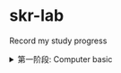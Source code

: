 # skr-lab
Record my study progress
<details>
  <summary>第一阶段: Computer basic</summary>
  
<details>
<summary>1-3 weeks: mystl</summary>

## 1-2 weeks 5.14-5.28
1-2周主要学习了c++，由于我没有c++基础，就从c++ primer看起了，但是由于primer里细碎的知识点过多，所以c++的很多特性还不熟，有以下收获
- 模版和泛型编程初步掌握
- 面向对象编程中类的一些特性：
  - 类的构造、析构函数
  - 类的继承方式的区别，比如private public protected等
  - 深拷贝和浅拷贝的区别
    - 浅拷贝出现在类里没有定义拷贝构造函数的时候：
    1. 类作为函数参数传递时
    2. 类作为函数返回值传递时
    3. 一个新类A被B初始化时，如下代码
      ``` c
      
      class Test
    {
      private:
      int* p;
    public:
      Test(int x)
      {
          this->p=new int(x);
          cout << "create the object" << endl;
      }
      ~Test()
      {
        if (p != NULL)
        {
            delete p;
        }
        cout << "delete the object" << endl;
      }
      int getX() { return *p; }
    };

    int main()
    {
      Test a(10);
      //浅拷贝
      Test b = a;
      return 0;
     }
     
    ```
       浅拷贝只是复制字面值，也就是说，当复制指针的时候，只会复制那个地址，也就是说会有两个指向同一位置的指针，这样就就会造成uaf漏洞
       就比如上面的a和b里的指针值是一样的，最后程序结束将这些释放会double free。
      - 深拷贝
        只要自己定义好拷贝构造函数就可以了，在里面完成分配内存并初始化的操作。
- 写了一部分stl的源码，但是并没有用c++11等的新特性,只写完了hash table
  - github链接:https://github.com/y-f00l/f00l_tiny_stl
  ### some bugs in my syl
  - vector 
  	pop_back后end迭代器会前向移动一个单位，但是这里它并没有检查移动后的end是否超前于begin，这样如果多次对vector pop，那么end就会超出本vector的范围，那么就会发生越界读写。asan编译后抛出 heap overflow的警告

  - list
    是erase的锅，如果在你疯狂对list进行erase，在它为空的时候，里面会有一个head node，由于list是双向循环链表，这时head node就会指向它自己，此刻在进行erase，就会对head node进行析构，然后释放对应内存，但是list里的erase函数会返回一个指向erase的结点的后继结点的迭代器，这样我们会拿到一个指向已释放内存的指针，会造成uaf。asan编译后会抛use after free的警告。
    
    总结一下，这些漏洞的成因是都是bound check的遗漏，看了一下别的师傅找到的发现有迭代器的位置不正确，导致析构出现uaf。

  ### 下一阶段目标
    - 考试周复习(忙完考试周变日更 苟过考试周先
    - 考完试写编译器
</details>

<details>
  <summary>3-8 weeks: my compiler learn</summary>
  
## 3rd week
- 6.1-6.2
  - 听完了cs143的2weeks的课，完成PA2的词法分析(63/63);
- 6.3
  - 开始听parser部分。
## 4-6 week
- 这个月学习了stanford的cs143，
  - 从词法分析到代码生成
  - 了解了自动机理论
  - 学到了一点flex和bison的基本写法
  - 了解了语法分析该怎么写文法
  - 语义分析和代码生成基本是借鉴了高人写的代码，设计的真的很棒
  - 这个月生活中也是一团糟，不过还好，目前心态整理的差不多了。

## 7 week
### 6.29
   - 开始看llvm的tutorial，目前看完了kaledoscope的lexer和parser(有股熟悉的味道)
   - 看了一点垃圾回收的算法，刚看到标记-清除算法，嗅到了ptmalloc的味道
### 6.30
   - 搬宿舍
### 7.1
   - 看房子
   - 写完了llvm tutorial的lexer
### 7.3
   - 跟家里人商量假期的事
   - 找兼职
   - 看了cscd70的lec1
   - 补一下cscd70的笔记：https://github.com/y-f00l/f00l_llvm_learn
### 7，4
   - 写了llvm tutorial的parser
   - 帮室友搬宿舍
### 7.5
   - 整理了cool的笔记https://github.com/y-f00l/f00l_cool_compiler
   - 在看编译器的漏洞
### 7.6 7.7
   - 接了一个两天的培训，赚点饭钱
### 7.8
   - 在看哈工大的编译原理
   - 有一个问题:
      - 为什么在进行DAG图构建的时候，为x = y + z构建DAG结点N的时候，M结点的定值变量表里出现了x，要将x删去
      - 我看的ppt上有的时候是不删除的，例子:
```c

a = b + c
b = a - d
c = b + c
d = a - d

``` 
  - 为a构建DAG结点的时候，因为b和c没定值，所以这个有了两个子结点b0 c0来当作b和c的初始值
  - 在给b构建结点的时候，因为构建了b，所以从子结点里删除了b0，为什么在构建c的时候没有删除c0
  - 已解决：课件里没画出来（摔）
  - 看完了标记-清除算法
  - 笔记可以在这里看:
  
 ### 7.9
  - 配好了在真机上开发llvm的环境，可以继续写llvm的tutorial了
  - 做好了assignment1的function info
  - 对llvm的pass有了初步认识
 ### 7.10
  - 上午去办了身份证
  - 下午+晚上做完了assignment1的localoptimization
  - 准备看dataflow analysis
 ### 7.11
  - 被学校赶走，收拾东西去酒店
  - 在看编译器设计的数据流分析，看不懂，哭了
 ### 7.12
  - 思考如何做dataflow analysis，无果
</details>

<details>
  <summary>9-12weeks: kernel</summary>
  
 - 第8周状态挺差，llvm的优化没学完，很可惜，开内核坑了
 ## 8th week
 ### 7.20
  - 今天写了一天的data lab，代码和笔记都上传了，数学真难，头疼
  
</details>
</details>

